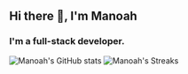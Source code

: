 ## Hi there 👋, I'm Manoah

### I'm a full-stack developer.

![Manoah's GitHub stats](https://github-readme-stats.vercel.app/api?username=mtdvlpr&count_private=true&show_icons=true&theme=transparent)
![Manoah's Streaks](https://streak-stats.demolab.com/?user=mtdvlpr&theme=github-dark-blue&short_numbers=true&exclude_days=Sun%2CSat)
